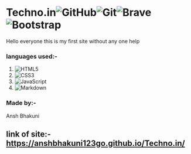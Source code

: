 # Techno.in![GitHub](https://img.shields.io/badge/github-%23121011.svg?style=for-the-badge&logo=github&logoColor=white)![Git](https://img.shields.io/badge/git-%23F05033.svg?style=for-the-badge&logo=git&logoColor=white)![Brave](https://img.shields.io/badge/Brave-FB542B?style=for-the-badge&logo=Brave&logoColor=white)![Bootstrap](https://img.shields.io/badge/bootstrap-%23563D7C.svg?style=for-the-badge&logo=bootstrap&logoColor=white)
Hello everyone this is my first site without any one help
### languages used:-
1. ![HTML5](https://img.shields.io/badge/html5-%23E34F26.svg?style=for-the-badge&logo=html5&logoColor=white)
1. ![CSS3](https://img.shields.io/badge/css3-%231572B6.svg?style=for-the-badge&logo=css3&logoColor=white)
1. ![JavaScript](https://img.shields.io/badge/javascript-%23323330.svg?style=for-the-badge&logo=javascript&logoColor=%23F7DF1E)
1. ![Markdown](https://img.shields.io/badge/markdown-%23000000.svg?style=for-the-badge&logo=markdown&logoColor=white)
### Made by:-
Ansh Bhakuni
## link of site:-https://anshbhakuni123go.github.io/Techno.in/
